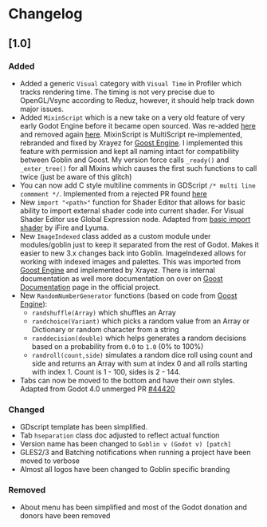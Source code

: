 # Changelog


## [1.0]

### Added

- Added a generic `Visual` category with `Visual Time` in Profiler which tracks rendering time. The timing is not very precise due to OpenGL/Vsync according to Reduz, however, it should help track down major issues.   
- Added `MixinScript` which is a new take on a very old feature of very early Godot Engine before it became open sourced. Was re-added [here](https://github.com/godotengine/godot/pull/8502) and removed again [here](https://github.com/godotengine/godot/pull/8718). MixinScript is MultiScript re-implemented, rebranded and fixed by Xrayez for [Goost Engine](https://github.com/goostengine). I implemented this feature with permission and kept all naming intact for compatibility between Goblin and Goost. My version force calls `_ready()` and `_enter_tree()` for all Mixins which causes the first such functions to call twice (just be aware of this glitch)
- You can now add C style multiline comments in GDScript `/* multi line commment */`. Implemented from a rejected PR found [here](https://github.com/godotengine/godot/pull/18258)
- New `import "<path>"` function for Shader Editor that allows for basic ability to import external shader code into current shader. For Visual Shader Editor use Global Expression node. Adapted from [basic import shader](https://github.com/lyuma/godot/commit/c6b72f1f6632311aa39fe1a01ee7e982f621ed49) by iFire and Lyuma. 
- New `ImageIndexed` class added as a custom module under modules/goblin just to keep it separated from the rest of Godot. Makes it easier to new 3.x changes back into Goblin. ImageIndexed allows for working with indexed images and palettes. This was imported from [Goost Engine](https://github.com/goostengine) and implemented by Xrayez. There is internal documentation as well more documentation on over on [Goost Documentation](https://goost.readthedocs.io/en/latest/classes/class_imageindexed.html?highlight=imageindex) page in the official project.
- New `RandomNumberGenerator` functions (based on code from [Goost Engine](https://github.com/goostengine)):
    * `randshuffle(Array)` which shuffles an Array
    * `randchoice(Variant)` which picks a random value from an Array or Dictionary or random character from a string
    * `randdecision(double)` which helps generates a random decisions based on a probability from `0.0` to `1.0` (0% to 100%)
    * `randroll(count,side)` simulates a random dice roll using count and side and returns an Array with sum at index 0 and all rolls starting with index 1. Count is 1 - 100, sides is 2 - 144. 
- Tabs can now be moved to the bottom and have their own styles. Adapted from Godot 4.0 unmerged PR [#44420](https://github.com/godotengine/godot/pull/44420)

### Changed

- GDscript template has been simplified.
- Tab `hseparation` class doc adjusted to reflect actual function
- Version name has been changed to `Goblin v (Godot v) [patch]`
- GLES2/3 and Batching notifications when running a project have been moved to verbose
- Almost all logos have been changed to Goblin specific branding

### Removed

- About menu has been simplified and most of the Godot donation and donors have been removed